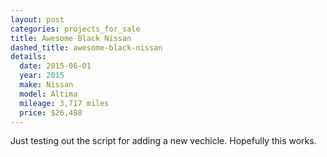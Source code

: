```yaml
---
layout: post
categories: projects_for_sale
title: Awesome Black Nissan
dashed_title: awesome-black-nissan
details:
  date: 2015-06-01
  year: 2015
  make: Nissan
  model: Altima
  mileage: 3,717 miles
  price: $26,488
---
```

Just testing out the script for adding a new vechicle. Hopefully this works.
